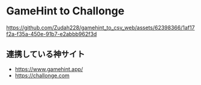 # GameHint to Challonge

https://github.com/Zudah228/gamehint_to_csv_web/assets/62398366/1af17f2a-f35a-450e-91b7-e2abbb962f3d

## 連携している神サイト
- https://www.gamehint.app/
- https://challonge.com
